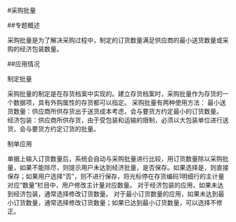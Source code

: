 #采购批量

##专题概述

采购批量是为了解决采购过程中，制定的订货数量满足供应商的最小送货数量或采购的经济包装数量。

##应用情况

制定批量

采购批量的制定是在存货档案中实现的。建立存货档案时，采购批量作为存货的一个数据项，具有外购属性的存货都可以指定。
采购批量有两种使用方法：
最小送货数量：供应商所供存货出于送货成本考虑，会与要货方约定最小的订货数量。
经济包装：供应商所供存货，由于受包装和运输的限制，必须以大包装单位进行送货，会与要货方约定订货的批量。

制单应用

单据上输入订货数量后，系统会自动与采购批量进行比较，用订货数量除以采购批量，如果不能除尽，则提示用户未达到经济批量，是否保存。如果选择是，则直接保存；如果用户选择“否”，则不进行保存，将光标停在存货编码1明细行的主计量对应“数量”栏目中，用户修改主计量对应数量。
对于经济包装的应用，如果未达到经济包装，通常选择修改订货数量。
对于最小订货数量的应用，如果未达到最小订货数量，通常选择修改订货数量；如果已达到最小订货数量，可以选择不修正。
